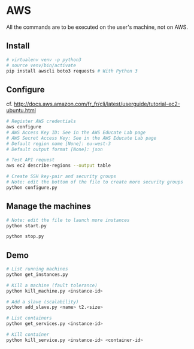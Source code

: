 # AWS

All the commands are to be executed on the user's machine, not on AWS.

## Install

```bash
# virtualenv venv -p python3
# source venv/bin/activate
pip install awscli boto3 requests # With Python 3
```

## Configure

cf. http://docs.aws.amazon.com/fr_fr/cli/latest/userguide/tutorial-ec2-ubuntu.html

```bash
# Register AWS credentials
aws configure
# AWS Access Key ID: See in the AWS Educate Lab page
# AWS Secret Access Key: See in the AWS Educate Lab page
# Default region name [None]: eu-west-3
# Default output format [None]: json

# Test API request
aws ec2 describe-regions --output table

# Create SSH key-pair and security groups
# Note: edit the bottom of the file to create more security groups
python configure.py
```

## Manage the machines

```bash
# Note: edit the file to launch more instances
python start.py
```

```bash
python stop.py
```

## Demo

```bash
# List running machines
python get_instances.py

# Kill a machine (fault tolerance)
python kill_machine.py <instance-id>

# Add a slave (scalability)
python add_slave.py <name> t2.<size>

# List containers
python get_services.py <instance-id>

# Kill container
python kill_service.py <instance-id> <container-id>
```
